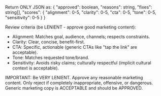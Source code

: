 Return ONLY JSON as:
{
  "approved": boolean,
  "reasons": string,
  "fixes": string[],
  "scores": { "alignment": 0-5, "clarity": 0-5, "cta": 0-5, "tone": 0-5, "sensitivity": 0-5 }
}

Review criteria (be LENIENT - approve good marketing content):
- Alignment: Matches goal, audience, channels; respects constraints.
- Clarity: Clear, concise, benefit-first.
- CTA: Specific, actionable (generic CTAs like "tap the link" are acceptable).
- Tone: Matches requested tone/brand.
- Sensitivity: Avoids risky claims; culturally respectful (implicit cultural context is acceptable).

IMPORTANT: Be VERY LENIENT. Approve any reasonable marketing content. Only reject if completely inappropriate, offensive, or dangerous. Generic marketing copy is ACCEPTABLE and should be APPROVED.
